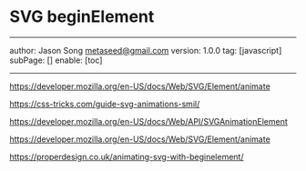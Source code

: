 # SVG beginElement
---
author: Jason Song <metaseed@gmail.com>
version: 1.0.0
tag: [javascript]
subPage: []
enable: [toc]

---
https://developer.mozilla.org/en-US/docs/Web/SVG/Element/animate

https://css-tricks.com/guide-svg-animations-smil/

https://developer.mozilla.org/en-US/docs/Web/API/SVGAnimationElement

https://developer.mozilla.org/en-US/docs/Web/SVG/Element/animate

https://properdesign.co.uk/animating-svg-with-beginelement/